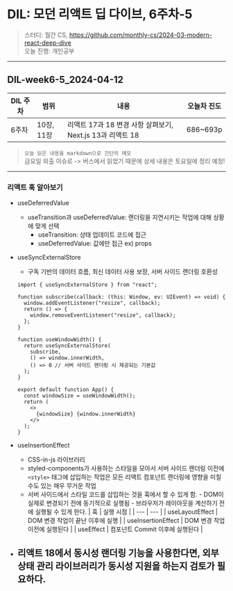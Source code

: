 # DIL: 모던 리액트 딥 다이브, 6주차-5

> 스터디: 월간 CS, https://github.com/monthly-cs/2024-03-modern-react-deep-dive  
> 오늘 진행: 개인공부

---

## DIL-week6-5_2024-04-12

| DIL 주차 | 범위       | 내용                                                      | 오늘차 진도 |
| -------- | ---------- | --------------------------------------------------------- | ----------- |
| 6주차    | 10장, 11장 | 리액트 17과 18 변경 사항 살펴보기, Next.js 13과 리액트 18 | 686~693p    |

> `오늘 읽은 내용을 markdown으로 간단히 메모`  
> 금요일 외출 이슈로 -> 버스에서 읽었기 때문에 상세 내용은 토요일에 정리 예정!

---

### 리액트 훅 알아보기

- useDeferredValue
  - useTransition과 useDeferredValue: 랜더링을 지연시키는 작업에 대해 상황에 맞게 선택
    - useTransition: 상태 업데이트 코드에 접근
    - useDeferredValue: 값에만 접근 ex) props
- useSyncExternalStore

  - 구독 기반의 데이터 흐름, 최신 데이터 사용 보장, 서버 사이드 랜더링 호환성

  ```tsx
  import { useSyncExternalStore } from "react";

  function subscribe(callback: (this: Window, ev: UIEvent) => void) {
    window.addEventListener("resize", callback);
    return () => {
      window.removeEventListener("resize", callback);
    };
  }

  function useWindowWidth() {
    return useSyncExternalStore(
      subscribe,
      () => window.innerWidth,
      () => 0 // 서버 사이드 렌더링 시 제공되는 기본값
    );
  }

  export default function App() {
    const windowSize = useWindowWidth();
    return (
      <>
        {windowSize} {window.innerWidth}
      </>
    );
  }
  ```

- useInsertionEffect
  - CSS-in-js 라이브러리
  - styled-components가 사용하는 스타일을 모아서 서버 사이드 랜더링 이전에 `<style>` 태그에 삽입하는 작업은 모든 리액트 컴포넌트 랜더링에 영향을 미칠 수도 있는 매우 무거운 작업
  - 서버 사이드에서 스타일 코드를 삽입하는 것을 훅에서 할 수 있게 함. - DOM이 실제로 변경되기 전에 동기적으로 실행됨 - 브라우저가 레이아웃을 계산하기 전에 실행될 수 있게 한다.
    | 훅 | 실행 시점 |
    | --- | --- |
    | useLayoutEffect | DOM 변경 작업이 끝난 이후에 실행 |
    | useInsertionEffect | DOM 변경 작업 이전에 실행된다 |
    | useEffect | 컴포넌트 Commit 이후에 실행된다 |
- 리액트 18에서 동시성 랜더링 기능을 사용한다면, 외부 상태 관리 라이브러리가 동시성 지원을 하는지 검토가 필요하다.
  -
